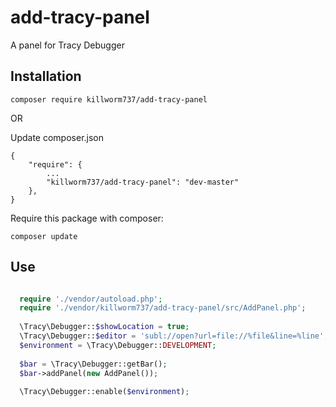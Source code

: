 # add-tracy-panel
A panel for Tracy Debugger

## Installation

```
composer require killworm737/add-tracy-panel
```

OR

Update composer.json
```
{
    "require": {
        ...
        "killworm737/add-tracy-panel": "dev-master"
    },
}
```

Require this package with composer:

```
composer update
```

Use
-----------

```php

  require './vendor/autoload.php';
  require './vendor/killworm737/add-tracy-panel/src/AddPanel.php';
  
  \Tracy\Debugger::$showLocation = true; 
  \Tracy\Debugger::$editor = 'subl://open?url=file://%file&line=%line'; 
  $environment = \Tracy\Debugger::DEVELOPMENT;
  
  $bar = \Tracy\Debugger::getBar();
  $bar->addPanel(new AddPanel());  
  
  \Tracy\Debugger::enable($environment);
```